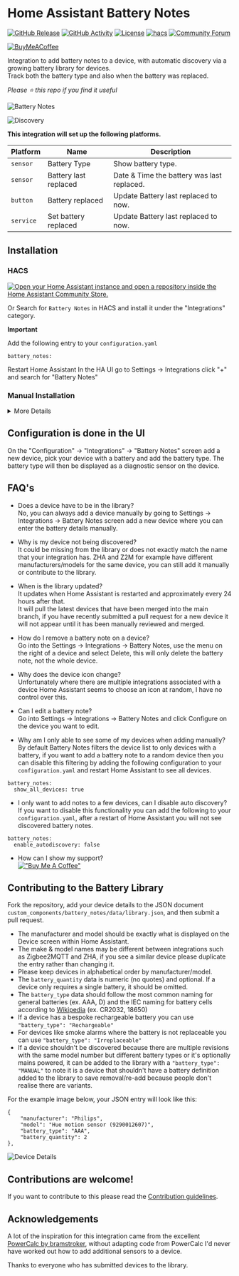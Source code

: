 # Home Assistant Battery Notes

[![GitHub Release][releases-shield]][releases]
[![GitHub Activity][commits-shield]][commits]
[![License][license-shield]](LICENSE)
[![hacs][hacsbadge]][hacs]
[![Community Forum][forum-shield]][forum]

[![BuyMeACoffee](https://img.shields.io/badge/-buy_me_a%C2%A0coffee-gray?logo=buy-me-a-coffee&style=for-the-badge)](https://www.buymeacoffee.com/codechimp)


Integration to add battery notes to a device, with automatic discovery via a growing battery library for devices.  
Track both the battery type and also when the battery was replaced.  

*Please :star: this repo if you find it useful*

![Battery Notes](https://github.com/andrew-codechimp/HA-Battery-Notes/blob/main/images/screenshot-device.png "Battery Notes")

![Discovery](https://github.com/andrew-codechimp/HA-Battery-Notes/blob/main/images/screenshot-discovery.png "Device Discovery")

**This integration will set up the following platforms.**

Platform | Name | Description
-- | -- | --
`sensor` | Battery Type | Show battery type.
`sensor` | Battery last replaced | Date & Time the battery was last replaced.
`button` | Battery replaced | Update Battery last replaced to now.
`service` | Set battery replaced | Update Battery last replaced to now.

## Installation

### HACS

[![Open your Home Assistant instance and open a repository inside the Home Assistant Community Store.](https://my.home-assistant.io/badges/hacs_repository.svg)](https://my.home-assistant.io/redirect/hacs_repository/?owner=andrew-codechimp&repository=HA-Battery-Notes&category=Integration)

Or
Search for `Battery Notes` in HACS and install it under the "Integrations" category.

**Important**

Add the following entry to your `configuration.yaml`
```
battery_notes:
```
Restart Home Assistant
In the HA UI go to Settings -> Integrations click "+" and search for "Battery Notes"

### Manual Installation
<details>
<summary>More Details</summary>

* Using your tool of choice open the folder for your HA configuration (where you find `configuration.yaml`).
* If you do not have a `custom_components` folder there, you need to create it.
* In the `custom_components` folder create a new folder called `battery_notes`.
* Download _all_ the files from the `custom_components/battery_notes/` folder in this repository.
* Place the files you downloaded in the new folder you created.
* Add the following entry to your `configuration.yaml`  
```
battery_notes:
```
* Restart Home Assistant
* In the HA UI go to Settings -> Integrations click "+" and search for "Battery Notes"
</details>

## Configuration is done in the UI

On the "Configuration" -> "Integrations" -> "Battery Notes" screen add a new device, pick your device with a battery and add the battery type.
The battery type will then be displayed as a diagnostic sensor on the device.

## FAQ's

* Does a device have to be in the library?  
No, you can always add a device manually by going to Settings -> Integrations -> Battery Notes screen add a new device where you can enter the battery details manually.

* Why is my device not being discovered?  
It could be missing from the library or does not exactly match the name that your integration has.  ZHA and Z2M for example have different manufacturers/models for the same device, you can still add it manually or contribute to the library.

* When is the library updated?  
It updates when Home Assistant is restarted and approximately every 24 hours after that.  
It will pull the latest devices that have been merged into the main branch, if you have recently submitted a pull request for a new device it will not appear until it has been manually reviewed and merged.

* How do I remove a battery note on a device?  
Go into the Settings -> Integrations -> Battery Notes, use the menu on the right of a device and select Delete, this will only delete the battery note, not the whole device.

* Why does the device icon change?  
Unfortunately where there are multiple integrations associated with a device Home Assistant seems to choose an icon at random, I have no control over this.

* Can I edit a battery note?  
Go into Settings -> Integrations -> Battery Notes and click Configure on the device you want to edit.

* Why am I only able to see some of my devices when adding manually?  
By default Battery Notes filters the device list to only devices with a battery, if you want to add a battery note to a random device then you can disable this filtering by adding the following configuration to your `configuration.yaml` and restart Home Assistant to see all devices.
```
battery_notes:
  show_all_devices: true
```

* I only want to add notes to a few devices, can I disable auto discovery?  
If you want to disable this functionality you can add the following to your `configuration.yaml`, after a restart of Home Assistant you will not see discovered battery notes.
```
battery_notes:
  enable_autodiscovery: false
```

* How can I show my support?  
[!["Buy Me A Coffee"](https://www.buymeacoffee.com/assets/img/custom_images/yellow_img.png)](https://www.buymeacoffee.com/codechimp)



## Contributing to the Battery Library

<!-- To add a device definition to the battery library so that it will be automatically configured there are two options:

### Submit Definition via GitHub Issues Form

To add a new device via GitHub Issues, fill out [this form (BETA)](https://github.com/andrew-codechimp/HA-Battery-Notes/issues/new?template=new_device_request.yml&title=[Device]%3A+).
Upon submission of the issue, GitHub will attempt to make the required code changes automatically.

### Submit Definition via Pull Request

If you have issues with the form, or if you feel more comfortable editing JSON data, you can directly add definitions to [the library.json file](custom_components/battery_notes/data/library.json). -->
Fork the repository, add your device details to the JSON document `custom_components/battery_notes/data/library.json`, and then submit a pull request.

* The manufacturer and model should be exactly what is displayed on the Device screen within Home Assistant.
* The make & model names may be different between integrations such as Zigbee2MQTT and ZHA, if you see a similar device please duplicate the entry rather than changing it.
* Please keep devices in alphabetical order by manufacturer/model.
* The `battery_quantity` data is numeric (no quotes) and optional. If a device only requires a single battery, it should be omitted.
* The `battery_type` data should follow the most common naming for general batteries (ex. AAA, D) and the IEC naming for battery cells according to [Wikipedia](https://en.wikipedia.org/wiki/List_of_battery_sizes) (ex. CR2032, 18650)
* If a device has a bespoke rechargeable battery you can use `"battery_type": "Rechargeable"`
* For devices like smoke alarms where the battery is not replaceable you can use `"battery_type": "Irreplaceable"`
* If a device shouldn't be discovered because there are multiple revisions with the same model number but different battery types or it's optionally mains powered, it can be added to the library with a `"battery_type": "MANUAL"` to note it is a device that shouldn't have a battery definition added to the library to save removal/re-add because people don't realise there are variants.

For the example image below, your JSON entry will look like this:

```
{
    "manufacturer": "Philips",
    "model": "Hue motion sensor (9290012607)",
    "battery_type": "AAA",
    "battery_quantity": 2
},
```

![Device Details](https://github.com/andrew-codechimp/HA-Battery-Notes/blob/main/images/screenshot-device-info.png "Device Details")
<!---->

## Contributions are welcome!

If you want to contribute to this please read the [Contribution guidelines](CONTRIBUTING.md).

## Acknowledgements

A lot of the inspiration for this integration came from the excellent [PowerCalc by bramstroker](https://github.com/bramstroker/homeassistant-powercalc), without adapting code from PowerCalc I'd never have worked out how to add additional sensors to a device.

<!-- Huge thanks to @bmos for creating the issue form & automations for adding new devices. COMING SOON -->

Thanks to everyone who has submitted devices to the library.

<!---->
[battery_notes]: https://github.com/andrew-codechimp/HA-Battery-Notes
[commits-shield]: https://img.shields.io/github/commit-activity/y/andrew-codechimp/HA-Battery-Notes.svg?style=for-the-badge
[commits]: https://github.com/andrew-codechimp/HA-Battery-Notes/commits/main
[hacs]: https://github.com/hacs/integration
[hacsbadge]: https://img.shields.io/badge/HACS-Default-41BDF5.svg?style=for-the-badge
[discord]: https://discord.gg/Qa5fW2R
[discord-shield]: https://img.shields.io/discord/330944238910963714.svg?style=for-the-badge
[exampleimg]: example.png
[forum-shield]: https://img.shields.io/badge/community-forum-brightgreen.svg?style=for-the-badge
[forum]: https://community.home-assistant.io/t/custom-component-battery-notes/613821
[license-shield]: https://img.shields.io/github/license/andrew-codechimp/HA-Battery-Notes.svg?style=for-the-badge
[releases-shield]: https://img.shields.io/github/release/andrew-codechimp/HA-Battery-Notes.svg?style=for-the-badge
[releases]: https://github.com/andrew-codechimp/HA-Battery-Notes/releases
